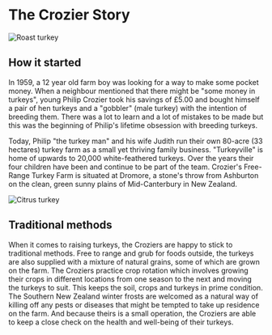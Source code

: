 # The Crozier Story

![Roast turkey](/img/roast-turkey.jpg)

## How it started

In 1959, a 12 year old farm boy was looking for a way to make some pocket money.
When a neighbour mentioned that there might be "some money in turkeys", young
Philip Crozier took his savings of £5.00 and bought himself a pair of hen
turkeys and a "gobbler" (male turkey) with the intention of breeding them. There
was a lot to learn and a lot of mistakes to be made but this was the beginning
of Philip's lifetime obsession with breeding turkeys.

Today, Philip "the turkey man" and his wife Judith run their own 80-acre (33
hectares) turkey farm as a small yet thriving family business. "Turkeyville" is
home of upwards to 20,000 white-feathered turkeys. Over the years their four
children have been and continue to be part of the team. Crozier's Free-Range
Turkey Farm is situated at Dromore, a stone's throw from Ashburton on the clean,
green sunny plains of Mid-Canterbury in New Zealand.

![Citrus turkey](/img/crozier-story-citrus.jpg)

## Traditional methods

When it comes to raising turkeys, the Croziers are happy to stick to traditional
methods. Free to range and grub for foods outside, the turkeys are also supplied
with a mixture of natural grains, some of which are grown on the farm. The
Croziers practice crop rotation which involves growing their crops in different
locations from one season to the next and moving the turkeys to suit. This keeps
the soil, crops and turkeys in prime condition. The Southern New Zealand winter
frosts are welcomed as a natural way of killing off any pests or diseases that
might be tempted to take up residence on the farm. And because theirs is a small
operation, the Croziers are able to keep a close check on the health and
well-being of their turkeys.
